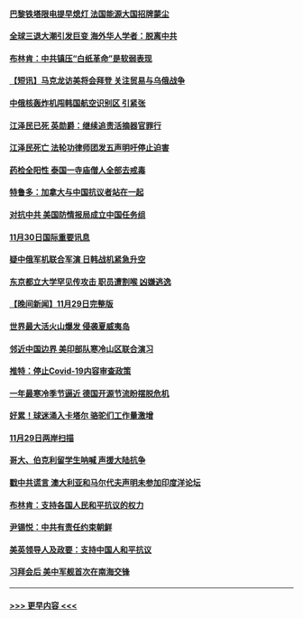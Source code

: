 #### [巴黎铁塔限电提早熄灯 法国能源大国招牌蒙尘](../pages/prog202/a103587888.md?t=12011151) 
#### [全球三退大潮引发巨变 海外华人学者：脱离中共](../pages/prog202/a103587542.md?t=12011151) 
#### [布林肯：中共镇压“白纸革命”是软弱表现](../pages/prog202/a103587617.md?t=12011151) 
#### [【短讯】马克龙访美将会拜登 关注贸易与乌俄战争](../pages/prog202/a103587527.md?t=12011151) 
#### [中俄核轰炸机闯韩国航空识别区 引紧张](../pages/prog202/a103587457.md?t=12011151) 
#### [江泽民已死 英勋爵：继续追责活摘器官罪行](../pages/prog202/a103587398.md?t=12011151) 
#### [江泽民死亡 法轮功律师团发五声明吁停止迫害](../pages/prog202/a103587308.md?t=12011151) 
#### [药检全阳性 泰国一寺庙僧人全部去戒毒](../pages/prog202/a103587172.md?t=12011151) 
#### [特鲁多：加拿大与中国抗议者站在一起](../pages/prog202/a103587169.md?t=12011151) 
#### [对抗中共 美国防情报局成立中国任务组](../pages/prog202/a103587163.md?t=12011151) 
#### [11月30日国际重要讯息](../pages/prog202/a103587181.md?t=12011151) 
#### [疑中俄军机联合军演 日韩战机紧急升空](../pages/prog202/a103587061.md?t=12011151) 
#### [东京都立大学罕见传攻击 职员遭割喉 凶嫌逃逸](../pages/prog202/a103587011.md?t=12011151) 
#### [【晚间新闻】11月29日完整版](../pages/prog202/a103586902.md?t=12011151) 
#### [世界最大活火山爆发 侵袭夏威夷岛](../pages/prog202/a103586924.md?t=12011151) 
#### [邻近中国边界 美印部队寒冷山区联合演习](../pages/prog202/a103586897.md?t=12011151) 
#### [推特：停止Covid-19内容审查政策](../pages/prog202/a103586680.md?t=12011151) 
#### [一年最寒冷季节逼近 德国开源节流盼摆脱危机](../pages/prog202/a103586845.md?t=12011151) 
#### [好累！球迷涌入卡塔尔 骆驼们工作量激增](../pages/prog202/a103586752.md?t=12011151) 
#### [11月29日两岸扫描](../pages/prog202/a103586740.md?t=12011151) 
#### [哥大、伯克利留学生呐喊 声援大陆抗争](../pages/prog202/a103586742.md?t=12011151) 
#### [戳中共谎言 澳大利亚和马尔代夫声明未参加印度洋论坛](../pages/prog202/a103586609.md?t=12011151) 
#### [布林肯：支持各国人民和平抗议的权力](../pages/prog202/a103586558.md?t=12011151) 
#### [尹锡悦：中共有责任约束朝鲜](../pages/prog202/a103586465.md?t=12011151) 
#### [美英领导人及政要：支持中国人和平抗议](../pages/prog202/a103586469.md?t=12011151) 
#### [习拜会后 美中军舰首次在南海交锋](../pages/prog202/a103586399.md?t=12011151) 

----
#### [ >>> 更早内容 <<< ](../indexes/prog202-earlier.md)
